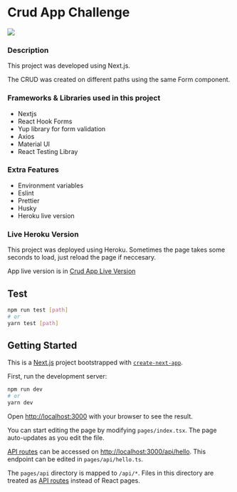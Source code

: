 # Crud App Challenge

![](https://noviello.it/content/images/2020/05/nextjs.jpg)

### Description

This project was developed using Next.js.

The CRUD was created on different paths using the same Form component.

### Frameworks & Libraries used in this project

- Nextjs
- React Hook Forms
- Yup library for form validation
- Axios
- Material UI
- React Testing Libray

### Extra Features

- Environment variables
- Eslint
- Prettier
- Husky
- Heroku live version

### Live Heroku Version

This project was deployed using Heroku. Sometimes the page takes some seconds to load, just reload the page if neccesary.

App live version is in [Crud App Live Version](https://crud-challenge-hang.herokuapp.com/)

## Test

```bash
npm run test [path]
# or
yarn test [path]
```

## Getting Started

This is a [Next.js](https://nextjs.org/) project bootstrapped with [`create-next-app`](https://github.com/vercel/next.js/tree/canary/packages/create-next-app).

First, run the development server:

```bash
npm run dev
# or
yarn dev
```

Open [http://localhost:3000](http://localhost:3000) with your browser to see the result.

You can start editing the page by modifying `pages/index.tsx`. The page auto-updates as you edit the file.

[API routes](https://nextjs.org/docs/api-routes/introduction) can be accessed on [http://localhost:3000/api/hello](http://localhost:3000/api/hello). This endpoint can be edited in `pages/api/hello.ts`.

The `pages/api` directory is mapped to `/api/*`. Files in this directory are treated as [API routes](https://nextjs.org/docs/api-routes/introduction) instead of React pages.
